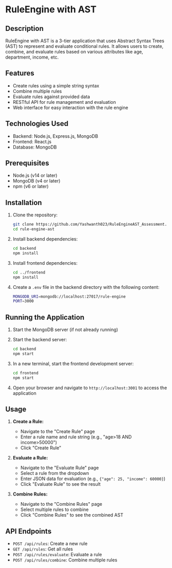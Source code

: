 # RuleEngine with AST

## Description

RuleEngine with AST is a 3-tier application that uses Abstract Syntax Trees (AST) to represent and evaluate conditional rules. It allows users to create, combine, and evaluate rules based on various attributes like age, department, income, etc.

## Features

- Create rules using a simple string syntax
- Combine multiple rules
- Evaluate rules against provided data
- RESTful API for rule management and evaluation
- Web interface for easy interaction with the rule engine

## Technologies Used

- Backend: Node.js, Express.js, MongoDB
- Frontend: React.js
- Database: MongoDB

## Prerequisites

- Node.js (v14 or later)
- MongoDB (v4 or later)
- npm (v6 or later)

## Installation

1. Clone the repository:
    ```bash
    git clone https://github.com/Yashwanth023/RuleEngineAST_Assessment.git
    cd rule-engine-ast
    ```

2. Install backend dependencies:
    ```bash
    cd backend
    npm install
    ```

3. Install frontend dependencies:
    ```bash
    cd ../frontend
    npm install
    ```

4. Create a `.env` file in the backend directory with the following content:
    ```bash
    MONGODB_URI=mongodb://localhost:27017/rule-engine
    PORT=3000
    ```

## Running the Application

1. Start the MongoDB server (if not already running)

2. Start the backend server:
    ```bash
    cd backend
    npm start
    ```

3. In a new terminal, start the frontend development server:
    ```bash
    cd frontend
    npm start
    ```

4. Open your browser and navigate to `http://localhost:3001` to access the application

## Usage

1. **Create a Rule:**
    - Navigate to the "Create Rule" page
    - Enter a rule name and rule string (e.g., "age>18 AND income>50000")
    - Click "Create Rule"

2. **Evaluate a Rule:**
    - Navigate to the "Evaluate Rule" page
    - Select a rule from the dropdown
    - Enter JSON data for evaluation (e.g., `{"age": 25, "income": 60000}`)
    - Click "Evaluate Rule" to see the result

3. **Combine Rules:**
    - Navigate to the "Combine Rules" page
    - Select multiple rules to combine
    - Click "Combine Rules" to see the combined AST

## API Endpoints

- `POST /api/rules`: Create a new rule
- `GET /api/rules`: Get all rules
- `POST /api/rules/evaluate`: Evaluate a rule
- `POST /api/rules/combine`: Combine multiple rules
